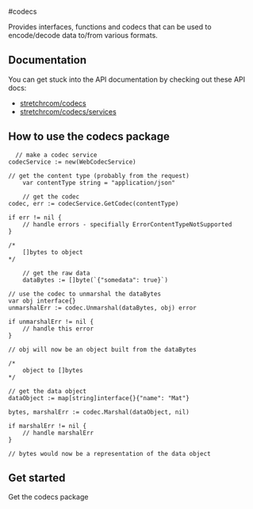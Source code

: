 #codecs

Provides interfaces, functions and codecs that can be used to encode/decode data to/from various formats.

## Documentation

You can get stuck into the API documentation by checking out these API docs:

  * [stretchrcom/codecs](http://godoc.org/github.com/stretchrcom/codecs)
  * [stretchrcom/codecs/services](http://godoc.org/github.com/stretchrcom/codecs/services)

## How to use the codecs package

	  // make a codec service
    codecService := new(WebCodecService)

    // get the content type (probably from the request)
		var contentType string = "application/json"

		// get the codec
    codec, err := codecService.GetCodec(contentType)

    if err != nil {
    	// handle errors - specifially ErrorContentTypeNotSupported
    }

    /*
    	[]bytes to object
    */

		// get the raw data
		dataBytes := []byte(`{"somedata": true}`)

    // use the codec to unmarshal the dataBytes
    var obj interface{}
    unmarshalErr := codec.Unmarshal(dataBytes, obj) error

    if unmarshalErr != nil {
    	// handle this error
    }

    // obj will now be an object built from the dataBytes

    /*
    	object to []bytes
    */

    // get the data object
    dataObject := map[string]interface{}{"name": "Mat"}

    bytes, marshalErr := codec.Marshal(dataObject, nil)

    if marshalErr != nil {
    	// handle marshalErr
    }

    // bytes would now be a representation of the data object

## Get started

Get the codecs package
